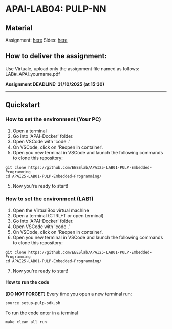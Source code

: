 # APAI-LAB04: PULP-NN

## Material

Assignment: [here](docs/assignment.docx)
Sldes: [here](docs/slides.pdf)


## How to deliver the assignment:

Use Virtuale, upload only the assignment file named as follows: LAB#_APAI_yourname.pdf


**Assignment DEADLINE: 31/10/2025 (at 15:30)**

___

## Quickstart

### How to set the environment (Your PC)

1. Open a terminal
2. Go into 'APAI-Docker' folder.
3. Open VSCode with 'code .'
4. On VSCode, click on 'Reopen in container'.
5. Open you new terminal in VSCode and launch the following commands to clone this repository:
```
git clone https://github.com/EEESlab/APAI25-LAB01-PULP-Embedded-Programming
cd APAI25-LAB01-PULP-Embedded-Programming/
```
5. Now you're ready to start!

### How to set the environment (LAB1)

1. Open the VirtualBox virtual machine
2. Open a terminal (CTRL+T or open terminal)
3. Go into 'APAI-Docker' folder.
4. Open VSCode with 'code .'
5. On VSCode, click on 'Reopen in container'.
6. Open you new terminal in VSCode and launch the following commands to clone this repository:
```
git clone https://github.com/EEESlab/APAI25-LAB01-PULP-Embedded-Programming
cd APAI25-LAB01-PULP-Embedded-Programming/
```
7. Now you're ready to start!

#### How to run the code
**[DO NOT FORGET]** Every time you open a new terminal run:

`source setup-pulp-sdk.sh`

To run the code enter in a terminal

`make clean all run`